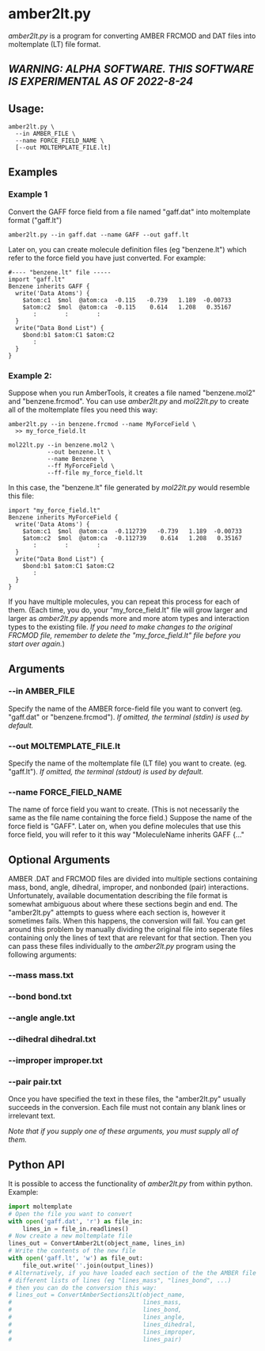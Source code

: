 amber2lt.py
===========

*amber2lt.py* is a program for converting AMBER FRCMOD and DAT files
into moltemplate (LT) file format.

## *WARNING: ALPHA SOFTWARE. THIS SOFTWARE IS EXPERIMENTAL AS OF 2022-8-24*


## Usage:

```
amber2lt.py \
  --in AMBER_FILE \
  --name FORCE_FIELD_NAME \
  [--out MOLTEMPLATE_FILE.lt]
```


## Examples

### Example 1

Convert the GAFF force field from a file named "gaff.dat"
into moltemplate format ("gaff.lt")

```
amber2lt.py --in gaff.dat --name GAFF --out gaff.lt
```
Later on, you can create molecule definition files (eg "benzene.lt")
which refer to the force field you have just converted.  For example:
```
#---- "benzene.lt" file -----
import "gaff.lt"
Benzene inherits GAFF {
  write('Data Atoms') {
    $atom:c1  $mol  @atom:ca  -0.115   -0.739   1.189  -0.00733
    $atom:c2  $mol  @atom:ca  -0.115    0.614   1.208   0.35167
       :        :        :
  }
  write("Data Bond List") {
    $bond:b1 $atom:C1 $atom:C2
       :
  }
}
```


### Example 2:

Suppose when you run AmberTools, it creates a file named "benzene.mol2" and "benzene.frcmod".  You can use *amber2lt.py* and *mol22lt.py* to create all of the moltemplate files you need this way:

```
amber2lt.py --in benzene.frcmod --name MyForceField \
  >> my_force_field.lt

mol22lt.py --in benzene.mol2 \
           --out benzene.lt \
           --name Benzene \
           --ff MyForceField \
           --ff-file my_force_field.lt
```
In this case, the "benzene.lt" file generated by *mol22lt.py*
would resemble this file:
```
import "my_force_field.lt"
Benzene inherits MyForceField {
  write('Data Atoms') {
    $atom:c1  $mol  @atom:ca  -0.112739   -0.739   1.189  -0.00733
    $atom:c2  $mol  @atom:ca  -0.112739    0.614   1.208   0.35167
       :        :        :
  }
  write("Data Bond List") {
    $bond:b1 $atom:C1 $atom:C2
       :
  }
}

```
If you have multiple molecules, you can repeat this process for each of them.
(Each time, you do, your "my_force_field.lt" file will grow larger and larger
 as *amber2lt.py* appends more and more atom types and interaction types
 to the existing file.
 *If you need to make changes to the original FRCMOD file, remember to
 delete the "my_force_field.lt" file before you start over again.*)





## Arguments


### --in AMBER_FILE

Specify the name of the AMBER force-field file you want to convert
(eg. "gaff.dat" or "benzene.frcmod").
*If omitted, the terminal (stdin) is used by default.*


### --out MOLTEMPLATE_FILE.lt

Specify the name of the moltemplate file (LT file) you want to create.
(eg. "gaff.lt").
*If omitted, the terminal (stdout) is used by default.*


### --name FORCE_FIELD_NAME

The name of force field you want to create.
(This is not necessarily the same as the file name containing the force field.)
Suppose the name of the force field is "GAFF".  Later on, when you define
molecules that use this force field, you will refer to it this way
"MoleculeName inherits GAFF {..."

## Optional Arguments

AMBER .DAT and FRCMOD files are divided into multiple sections containing
mass, bond, angle, dihedral, improper, and nonbonded (pair) interactions.
Unfortunately, available documentation describing the file format
is somewhat ambiguous about where these sections begin and end.
The "amber2lt.py" attempts to guess where each section is,
however it sometimes fails.  When this happens, the conversion will fail.
You can get around this problem by manually dividing the original file
into seperate files containing only the lines of text that are relevant
for that section.  Then you can pass these files individually to
the *amber2lt.py* program using the following arguments:

### --mass mass.txt
### --bond bond.txt
### --angle angle.txt
### --dihedral dihedral.txt
### --improper improper.txt
### --pair pair.txt

Once you have specified the text in these files, the "amber2lt.py"
usually succeeds in the conversion.
Each file must not contain any blank lines or irrelevant text.

*Note that if you supply one of these arguments, you must supply all of them.*


## Python API

It is possible to access the functionality of *amber2lt.py* from 
within python.  Example:

```python
import moltemplate
# Open the file you want to convert
with open('gaff.dat', 'r') as file_in:
    lines_in = file_in.readlines()
# Now create a new moltemplate file
lines_out = ConvertAmber2Lt(object_name, lines_in)
# Write the contents of the new file
with open('gaff.lt', 'w') as file_out:
    file_out.write(''.join(output_lines))
# Alternatively, if you have loaded each section of the the AMBER file into
# different lists of lines (eg "lines_mass", "lines_bond", ...)
# then you can do the conversion this way:
# lines_out = ConvertAmberSections2Lt(object_name,
#                                     lines_mass,
#                                     lines_bond,
#                                     lines_angle,
#                                     lines_dihedral,
#                                     lines_improper,
#                                     lines_pair)
```
